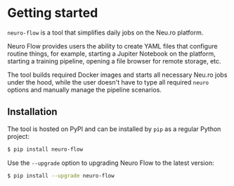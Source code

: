 # Getting started

`neuro-flow` is a tool that simplifies daily jobs on the Neu.ro platform.

Neuro Flow provides users the ability to create YAML files that configure routine things, for example, starting a Jupiter Notebook on the platform, starting a training pipeline, opening a file browser for remote storage, etc.

The tool builds required Docker images and starts all necessary Neu.ro jobs under the hood, while the user doesn't have to type all required `neuro` options and manually manage the pipeline scenarios.

## Installation

The tool is hosted on PyPI and can be installed by `pip` as a regular Python project:

```bash
$ pip install neuro-flow
```

Use the `--upgrade` option to upgrading Neuro Flow to the latest version:

```bash
$ pip install --upgrade neuro-flow
```

